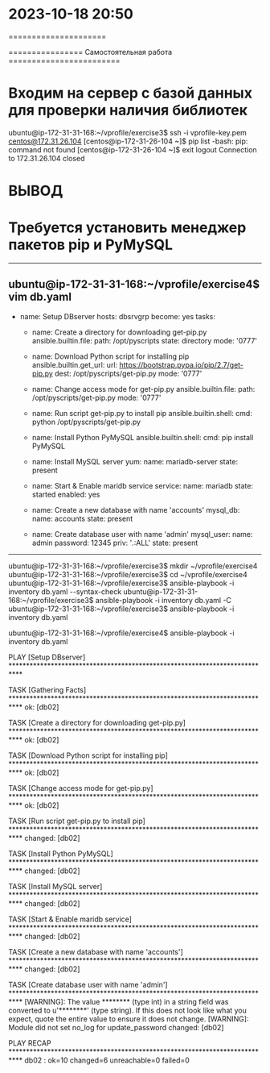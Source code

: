 # 2023-10-18    20:50
=====================

================ Самостоятельная работа ========================
# Входим на сервер с базой данных для проверки наличия библиотек
ubuntu@ip-172-31-31-168:~/vprofile/exercise3$ ssh -i vprofile-key.pem centos@172.31.26.104
[centos@ip-172-31-26-104 ~]$ pip list
-bash: pip: command not found
[centos@ip-172-31-26-104 ~]$ exit
logout
Connection to 172.31.26.104 closed

# ВЫВОД
# Требуется установить менеджер пакетов pip и PyMySQL
-------
ubuntu@ip-172-31-31-168:~/vprofile/exercise4$ vim db.yaml
---
- name: Setup DBserver
  hosts: dbsrvgrp
  become: yes
  tasks:
    - name: Create a directory for downloading get-pip.py
      ansible.builtin.file:
        path: /opt/pyscripts
        state: directory
        mode: '0777'
    - name: Download Python script for installing pip
      ansible.builtin.get_url:
        url: https://bootstrap.pypa.io/pip/2.7/get-pip.py
        dest: /opt/pyscripts/get-pip.py
        mode: '0777'
    - name: Change access mode for get-pip.py
      ansible.builtin.file:
        path: /opt/pyscripts/get-pip.py
        mode: '0777'
    - name: Run script get-pip.py to install pip
      ansible.builtin.shell:
        cmd: python /opt/pyscripts/get-pip.py
    - name: Install Python PyMySQL
      ansible.builtin.shell:
        cmd: pip install PyMySQL

    - name: Install MySQL server
      yum:
        name: mariadb-server
        state: present
    - name: Start & Enable maridb service
      service:
        name: mariadb
        state: started
        enabled: yes
    - name: Create a new database with name 'accounts'
      mysql_db:
        name: accounts
        state: present
    - name: Create database user with name 'admin'
      mysql_user:
        name: admin
        password: 12345
        priv: '*.*:ALL'
        state: present
--------

ubuntu@ip-172-31-31-168:~/vprofile/exercise3$ mkdir ~/vprofile/exercise4
ubuntu@ip-172-31-31-168:~/vprofile/exercise3$ cd ~/vprofile/exercise4
ubuntu@ip-172-31-31-168:~/vprofile/exercise3$ ansible-playbook -i inventory db.yaml --syntax-check
ubuntu@ip-172-31-31-168:~/vprofile/exercise3$ ansible-playbook -i inventory db.yaml -C
ubuntu@ip-172-31-31-168:~/vprofile/exercise3$ ansible-playbook -i inventory db.yaml


ubuntu@ip-172-31-31-168:~/vprofile/exercise4$ ansible-playbook -i inventory db.yaml

PLAY [Setup DBserver] ***************************************************************************

TASK [Gathering Facts] ***************************************************************************
ok: [db02]

TASK [Create a directory for downloading get-pip.py] ***************************************************************************
ok: [db02]

TASK [Download Python script for installing pip] ***************************************************************************
ok: [db02]

TASK [Change access mode for get-pip.py] ***************************************************************************
ok: [db02]

TASK [Run script get-pip.py to install pip] ***************************************************************************
changed: [db02]

TASK [Install Python PyMySQL] ***************************************************************************
changed: [db02]

TASK [Install MySQL server] ***************************************************************************
changed: [db02]

TASK [Start & Enable maridb service] ***************************************************************************
changed: [db02]

TASK [Create a new database with name 'accounts'] ***************************************************************************
changed: [db02]

TASK [Create database user with name 'admin'] ***************************************************************************
[WARNING]: The value ******** (type int) in a string field was converted to u'********' (type string). If this does not look like what you expect, quote the entire value to ensure it does not
change.
[WARNING]: Module did not set no_log for update_password
changed: [db02]

PLAY RECAP ***************************************************************************
db02                       : ok=10   changed=6    unreachable=0    failed=0 